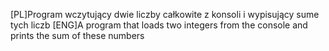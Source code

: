 [PL]Program wczytujący dwie liczby całkowite z konsoli i wypisujący sume tych liczb
[ENG]A program that loads two integers from the console and prints the sum of these numbers
